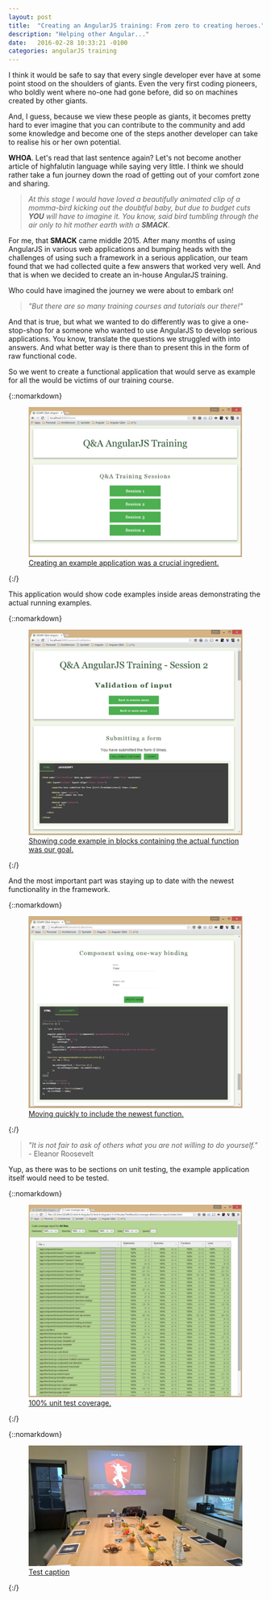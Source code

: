 ```yaml
---
layout: post
title:  "Creating an AngularJS training: From zero to creating heroes."
description: "Helping other Angular..."
date:   2016-02-28 10:33:21 -0100
categories: angularJS training 
---
```

I think it would be safe to say that every single developer ever have at some point stood on the shoulders of giants. 
Even the very first coding pioneers, who boldly went where no-one had gone before, did so on machines created by 
other giants. 

And, I guess, because we view these people as giants, it becomes pretty hard to ever imagine that you can contribute to
the community and add some knowledge and become one of the steps another developer can take to realise his or her own 
potential.

**WHOA**. Let's read that last sentence again? Let's not become another article of highfalutin language while saying
very little. I think we should rather take a fun journey down the road of getting out of your comfort zone and sharing.

>*At this stage I would have loved a beautifully animated clip of a momma-bird kicking out the doubtful baby, but due to 
>budget cuts **YOU** will have to imagine it. You know, said bird tumbling through the air only to hit mother
>earth with a **SMACK***.

For me, that **SMACK** came middle 2015. After many months of using AngularJS in various web applications and bumping
heads with the challenges of using such a framework in a serious application, our team found that we had collected
quite a few answers that worked very well. And that is when we decided to create an in-house AngularJS training. 

Who could have imagined the journey we were about to embark on!

>*"But there are so many training courses and tutorials our there!"*

And that is true, but what we wanted to do differently was to give a one-stop-shop for a someone who wanted to use 
AngularJS to develop serious applications. You know, translate the questions we struggled with into answers. And what
better way is there than to present this in the form of raw functional code.

So we went to create a functional application that would serve as example for all the would be victims of our training
course. 

{::nomarkdown}
<figure>
    <a href="/css/images/2016-02-28-angular-training-days/app-1.jpg" target="_blank">
        <img src="/css/images/2016-02-28-angular-training-days/app-1.jpg" alt="Example application main screen.">
        <figcaption>Creating an example application was a crucial ingredient.</figcaption>
    </a>
</figure>
{:/}

This application would show code examples inside areas demonstrating the actual running examples.

{::nomarkdown}
<figure>
    <a href="/css/images/2016-02-28-angular-training-days/app-2.jpg" target="_blank">
        <img src="/css/images/2016-02-28-angular-training-days/app-2.jpg" alt="Example application showing code example.">
        <figcaption>Showing code example in blocks containing the actual function was our goal.</figcaption>
    </a>
</figure>
{:/}

And the most important part was staying up to date with the newest functionality in the framework.

{::nomarkdown}
<figure>
    <a href="/css/images/2016-02-28-angular-training-days/app-3.jpg" target="_blank">
        <img src="/css/images/2016-02-28-angular-training-days/app-3.jpg" alt="Example application with newest functionality covered.">
        <figcaption>Moving quickly to include the newest function.</figcaption>
    </a>
</figure>
{:/}

>*"It is not fair to ask of others what you are not willing to do yourself."* - Eleanor Roosevelt
 
Yup, as there was to be sections on unit testing, the example application itself would need to be tested.

{::nomarkdown}
<figure>
    <a href="/css/images/2016-02-28-angular-training-days/app-4.jpg" target="_blank">
        <img src="/css/images/2016-02-28-angular-training-days/app-4.jpg" alt="Unit test coverage report showing 100 percent coverage">
        <figcaption>100% unit test coverage.</figcaption>
    </a>
</figure>
{:/}




{::nomarkdown}
<figure>
    <a href="/css/images/2016-02-28-angular-training-days/training-setup.jpg" target="_blank">
        <img src="/css/images/2016-02-28-angular-training-days/training-setup.jpg" alt="Setting up the training">
        <figcaption>Test caption</figcaption>
    </a>
</figure>
{:/}